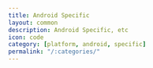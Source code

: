 ```yaml
---
title: Android Specific
layout: common
description: Android Specific, etc
icon: code
category: [platform, android, specific]
permalink: "/:categories/"
---
```



